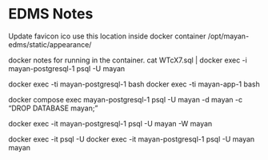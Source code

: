 # EDMS Notes

Update favicon ico use this location inside docker container 
/opt/mayan-edms/static/appearance/


docker notes for running in the container.
cat WTcX7.sql | docker exec -i mayan-postgresql-1 psql -U mayan


docker exec -ti mayan-postgresql-1 bash
docker exec -ti mayan-app-1 bash

docker compose exec mayan-postgresql-1 psql -U mayan -d mayan -c “DROP DATABASE mayan;”

docker exec -it mayan-postgresql-1 psql -U mayan -W mayan

docker exec -it  <container-name> psql -U <dataBaseUserName> <dataBaseName>
docker exec -it  mayan-postgresql-1 psql -U mayan mayan
